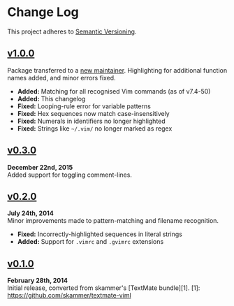Change Log
==========

This project adheres to [Semantic Versioning](http://semver.org/).


[v1.0.0]
------------------------------------------------------------------------
Package transferred to a [new maintainer](https://github.com/Alhadis).
Highlighting for additional function names added, and minor errors fixed.

* __Added:__ Matching for all recognised Vim commands (as of v7.4-50)
* __Added:__ This changelog
* __Fixed:__ Looping-rule error for variable patterns
* __Fixed:__ Hex sequences now match case-insensitively
* __Fixed:__ Numerals in identifiers no longer highlighted
* __Fixed:__ Strings like `~/.vim/` no longer marked as regex



[v0.3.0]
------------------------------------------------------------------------
**December 22nd, 2015**  
Added support for toggling comment-lines.



[v0.2.0]
------------------------------------------------------------------------
**July 24th, 2014**  
Minor improvements made to pattern-matching and filename recognition.

* __Fixed:__ Incorrectly-highlighted sequences in literal strings
* __Added:__ Support for `.vimrc` and `.gvimrc` extensions



[v0.1.0]
------------------------------------------------------------------------
**February 28th, 2014**  
Initial release, converted from skammer's [TextMate bundle][1].
[1]: https://github.com/skammer/textmate-viml


[Referenced links]:_____________________________________________________
[v1.0.0]: https://github.com/Alhadis/language-viml/releases/tag/v1.0.0
[v0.3.0]: https://github.com/Alhadis/language-viml/releases/tag/v0.3.0
[v0.2.0]: https://github.com/Alhadis/language-viml/releases/tag/v0.2.0
[v0.1.0]: https://github.com/Alhadis/language-viml/releases/tag/v0.1.0
